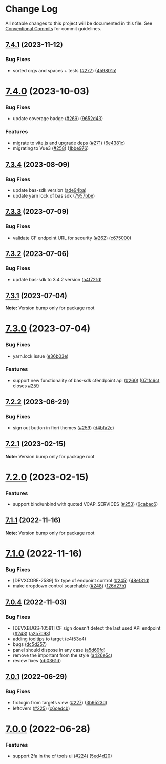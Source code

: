 # Change Log

All notable changes to this project will be documented in this file.
See [Conventional Commits](https://conventionalcommits.org) for commit guidelines.

## [7.4.1](https://github.com/SAP/cloud-foundry-tools/compare/v7.4.0...v7.4.1) (2023-11-12)

### Bug Fixes

- sorted orgs and spaces + tests ([#277](https://github.com/SAP/cloud-foundry-tools/issues/277)) ([459801a](https://github.com/SAP/cloud-foundry-tools/commit/459801a3bd2a8bb796fef4a3e0fcb6a74d9ab9f6))

# [7.4.0](https://github.com/SAP/cloud-foundry-tools/compare/v7.3.4...v7.4.0) (2023-10-03)

### Bug Fixes

- update coverage badge ([#269](https://github.com/SAP/cloud-foundry-tools/issues/269)) ([9652d43](https://github.com/SAP/cloud-foundry-tools/commit/9652d43545890e49e9f533de947bf17f3d6a495b))

### Features

- migrate to vite.js and upgrade deps ([#271](https://github.com/SAP/cloud-foundry-tools/issues/271)) ([6e4381c](https://github.com/SAP/cloud-foundry-tools/commit/6e4381cd889da81424da5ce0e11bd5b78b15121c))
- migrating to Vue3 ([#258](https://github.com/SAP/cloud-foundry-tools/issues/258)) ([1bbe976](https://github.com/SAP/cloud-foundry-tools/commit/1bbe9764f3af8989d15cd5ba48cb706fc97c83d3))

## [7.3.4](https://github.com/SAP/cloud-foundry-tools/compare/v7.3.3...v7.3.4) (2023-08-09)

### Bug Fixes

- update bas-sdk version ([ade94ba](https://github.com/SAP/cloud-foundry-tools/commit/ade94bae6f6992047bfb8e98a9594eb045033cae))
- update yarn lock of bas sdk ([7957bbe](https://github.com/SAP/cloud-foundry-tools/commit/7957bbed47fb8bcc62cdf73f948ef1665fef62b3))

## [7.3.3](https://github.com/SAP/cloud-foundry-tools/compare/v7.3.2...v7.3.3) (2023-07-09)

### Bug Fixes

- validate CF endpoint URL for security ([#262](https://github.com/SAP/cloud-foundry-tools/issues/262)) ([c675000](https://github.com/SAP/cloud-foundry-tools/commit/c675000514ced213ff21f6c4534161435b2ce794))

## [7.3.2](https://github.com/SAP/cloud-foundry-tools/compare/v7.3.1...v7.3.2) (2023-07-06)

### Bug Fixes

- update bas-sdk to 3.4.2 version ([a4f721d](https://github.com/SAP/cloud-foundry-tools/commit/a4f721dac7a1749b7ad60583114109b411afab5f))

## [7.3.1](https://github.com/SAP/cloud-foundry-tools/compare/v7.3.0...v7.3.1) (2023-07-04)

**Note:** Version bump only for package root

# [7.3.0](https://github.com/SAP/cloud-foundry-tools/compare/v7.2.2...v7.3.0) (2023-07-04)

### Bug Fixes

- yarn.lock issue ([e36b03e](https://github.com/SAP/cloud-foundry-tools/commit/e36b03e1ff9852b0706b95971cf6a4f20cc56b96))

### Features

- support new functionality of bas-sdk cfendpoint api ([#260](https://github.com/SAP/cloud-foundry-tools/issues/260)) ([071fc6c](https://github.com/SAP/cloud-foundry-tools/commit/071fc6cd199c5177017daeada712a7ebb70582ca)), closes [#259](https://github.com/SAP/cloud-foundry-tools/issues/259)

## [7.2.2](https://github.com/SAP/cloud-foundry-tools/compare/v7.2.1...v7.2.2) (2023-06-29)

### Bug Fixes

- sign out button in fiori themes ([#259](https://github.com/SAP/cloud-foundry-tools/issues/259)) ([d4bfa2e](https://github.com/SAP/cloud-foundry-tools/commit/d4bfa2e4d8f0dd6e130ca7a8f1865fffd7ece3d5))

## [7.2.1](https://github.com/sap-staging/cloud-foundry-tools/compare/v7.2.0...v7.2.1) (2023-02-15)

**Note:** Version bump only for package root

# [7.2.0](https://github.com/SAP/cloud-foundry-tools/compare/v7.1.1...v7.2.0) (2023-02-15)

### Features

- support bind/unbind with quoted VCAP_SERVICES ([#253](https://github.com/SAP/cloud-foundry-tools/issues/253)) ([6cabac6](https://github.com/SAP/cloud-foundry-tools/commit/6cabac6a5c5b42435d86a90ce2e78c0f942db55a))

## [7.1.1](https://github.com/sap-staging/cloud-foundry-tools/compare/v7.1.0...v7.1.1) (2022-11-16)

**Note:** Version bump only for package root

# [7.1.0](https://github.com/sap-staging/cloud-foundry-tools/compare/v7.0.4...v7.1.0) (2022-11-16)

### Bug Fixes

- [DEVXCORE-2589] fix type of endpoint control ([#245](https://github.com/sap-staging/cloud-foundry-tools/issues/245)) ([48ef31d](https://github.com/sap-staging/cloud-foundry-tools/commit/48ef31dc61478bd56190edfc14c3587111732a74))
- make dropdown control searchable ([#248](https://github.com/sap-staging/cloud-foundry-tools/issues/248)) ([126d27b](https://github.com/sap-staging/cloud-foundry-tools/commit/126d27b7c24da77fc91bf3fac7b59e771a9e5c74))

## [7.0.4](https://github.com/sap-staging/cloud-foundry-tools/compare/v7.0.1...v7.0.4) (2022-11-03)

### Bug Fixes

- [DEVXBUGS-10581] CF sign doesn't detect the last used API endpoint ([#243](https://github.com/sap-staging/cloud-foundry-tools/issues/243)) ([a2b7c93](https://github.com/sap-staging/cloud-foundry-tools/commit/a2b7c93b24db17bd292d6b30dfc3310f67680d47))
- adding tooltips to target ([e4f53e4](https://github.com/sap-staging/cloud-foundry-tools/commit/e4f53e4009971ef61f1b5305fcba4b784fb3d5dd))
- bugs ([dc5d257](https://github.com/sap-staging/cloud-foundry-tools/commit/dc5d2574c86d1f9b1bca01ea44983c1e97151988))
- panel should dispose in any case ([a5d69fd](https://github.com/sap-staging/cloud-foundry-tools/commit/a5d69fdddd0950f2af584b299865116b27f0d603))
- remove the important from the style ([a426e5c](https://github.com/sap-staging/cloud-foundry-tools/commit/a426e5cb88df128c623c08dc4cedfcc98d9376a6))
- review fixes ([cb0361d](https://github.com/sap-staging/cloud-foundry-tools/commit/cb0361d25817a06fbe8379e583f9cbda6eb2fa05))

## [7.0.1](https://github.com/SAP/cloud-foundry-tools/compare/v7.0.0...v7.0.1) (2022-06-29)

### Bug Fixes

- fix login from targets view ([#227](https://github.com/SAP/cloud-foundry-tools/issues/227)) ([3b9523d](https://github.com/SAP/cloud-foundry-tools/commit/3b9523d8d01551b423699acae5d7db429feec84b))
- leftovers ([#225](https://github.com/SAP/cloud-foundry-tools/issues/225)) ([c6cedcb](https://github.com/SAP/cloud-foundry-tools/commit/c6cedcb0a67f40f3040d258b442128cb19fc70cf))

# [7.0.0](https://github.com/SAP/cloud-foundry-tools/compare/v6.5.0...v7.0.0) (2022-06-28)

### Features

- support 2fa in the cf tools ui ([#224](https://github.com/SAP/cloud-foundry-tools/issues/224)) ([5ed4d20](https://github.com/SAP/cloud-foundry-tools/commit/5ed4d20a88b86df180cf98db3dbf615e5e20ddda))
